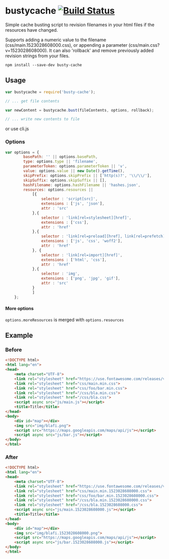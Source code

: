 # bustycache [![Build Status](https://travis-ci.org/nerdstrom/bustycache.svg?branch=master)](https://travis-ci.org/nerdstrom/bustycache)
Simple cache busting script to revision filenames in your html files if the resources have changed.

Supports adding a numeric value to the filename (css/main.1523028608000.css), or appending a parameter (css/main.css?v=1523028608000).
It can also 'rollback' and remove previously added revision strings from your files.

`npm install --save-dev busty-cache`


## Usage
```javascript
var bustycache = require('busty-cache');

// ... get file contents

var newContent = bustycache.bust(fileContents, options, rollback);

// ... write new contents to file
```
or use cli.js


### Options
```javascript
var options = {
        basePath: '' || options.basePath,
        type: options.type || 'filename',
        parameterToken: options.parameterToken || 'v',
        value: options.value || new Date().getTime(),
        skipPrefix: options.skipPrefix || ['http(s)?', '\\/\\/'],
        skipSuffix: options.skipSuffix || [],
        hashFilename: options.hashFilename || 'hashes.json',
        resources: options.resources ||
            [{
                selector : 'script[src]',
                extensions : ['js', 'json'],
                attr : 'src'
            },{
                selector : 'link[rel=stylesheet][href]',
                extensions : ['css'],
                attr : 'href'
            },{
                selector : 'link[rel=preload][href], link[rel=prefetch][href]',
                extensions : ['js', 'css', 'woff2'],
                attr : 'href'
            }, {
                selector : 'link[rel=import][href]',
                extensions : ['html', 'css'],
                attr : 'href'
            },{
                selector : 'img',
                extensions : ['png', 'jpg', 'gif'],
                attr : 'src'
            }
            ]
    };
```
#### More options
`options.moreResources` is merged with `options.resources`


## Example
### Before
```html
<!DOCTYPE html>
<html lang="en">
<head>
    <meta charset="UTF-8">
    <link rel="stylesheet" href="https://use.fontawesome.com/releases/v5.0.9/css/all.css">
    <link rel="stylesheet" href="css/main.min.css">
    <link rel="stylesheet" href="css/foo/bar.min.css">
    <link rel="stylesheet" href="/css/bla.min.css">
    <link rel="stylesheet" href="/css/bla.css">
    <script async src="js/main.js"></script>
    <title>Title</title>
</head>
<body>
    <div id="map"></div>
    <img src="img/blafi.png">
    <script src="https://maps.googleapis.com/maps/api/js"></script>
    <script async src="js/bar.js"></script>
</body>
</html>
```
### After
```html
<!DOCTYPE html>
<html lang="en">
<head>
    <meta charset="UTF-8">
    <link rel="stylesheet" href="https://use.fontawesome.com/releases/v5.0.9/css/all.css">
    <link rel="stylesheet" href="css/main.min.1523028608000.css">
    <link rel="stylesheet" href="css/foo/bar.min.1523028608000.css">
    <link rel="stylesheet" href="/css/bla.min.1523028608000.css">
    <link rel="stylesheet" href="/css/bla.1523028608000.css">
    <script async src="js/main.1523028608000.js"></script>
    <title>Title</title>
</head>
<body>
    <div id="map"></div>
    <img src="img/blafi.1523028608000.png">
    <script src="https://maps.googleapis.com/maps/api/js"></script>
    <script async src="js/bar.1523028608000.js"></script>
</body>
</html>
```


